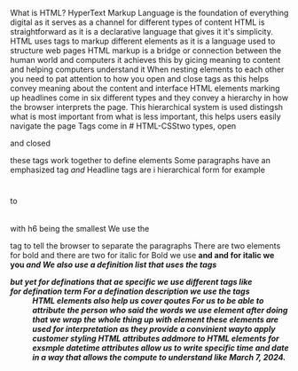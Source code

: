 
What is HTML?
HyperText Markup Language is the foundation of everything digital as it serves as a channel for different types of content 
HTML is straightforward as it is a declarative language that gives it it's simplicity.
HTML uses tags to markup different elements as it is a language used to structure web pages
HTML markup is a bridge or connection between the human world and computers it achieves this by gicing meaning to content and helping computers understand it
When nesting elements to each other you need to pat attention to how you open and close tags as this helps convey meaning about the content and interface 
HTML elements marking up headlines come in six different types and they convey a hierarchy in how the browser interprets the page.
This hierarchical system is used distingsh what is most important from what is less important, this helps users easily navigate the page
Tags come in # HTML-CSStwo types, open <p> and closed</p> these tags work together to define elements
Some paragraphs have an emphasized tag <em> and </em>
Headline tags are i hierarchical form for example <h1></h1> to <h6></h6> with h6 being the smallest 
We use the <p> tag to tell the browser to separate the paragraphs
There are two elements for bold and there are two for italic
for Bold we use <b> and <strong> and for italic we you <i> and <em>
We also use a definition list that uses the tags <dl> but yet for definations that ae specific we use different tags like<dt> for defination term
For a defination description we use the tags <dd>
HTML elements also help us cover qoutes
For us to be able to attribute the person who said the words we use <cite> element after doing that we wrap the whole thing up with <blockqoute> element these elements are used for interpretation as they provide a convinient wayto apply customer styling 
HTML attributes addmore to HTML elements for exsmple datetime attributes allow us to write specific time and date in a way that allows the compute to understand like <time datetime="2024-03-07">March 7, 2024</time>.
